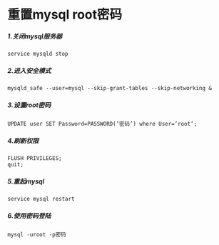 # 重置mysql root密码

##### 1.关闭mysql服务器
	service mysqld stop

##### 2.进入安全模式
	mysqld_safe --user=mysql --skip-grant-tables --skip-networking &
##### 3.设置root密码
	UPDATE user SET Password=PASSWORD(’密码’) where User=’root’;
##### 4.刷新权限
	FLUSH PRIVILEGES;
	quit; 
##### 5.重起mysql
	service mysql restart
##### 6.使用密码登陆
	mysql -uroot -p密码
